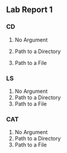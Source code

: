 ## Lab Report 1

### CD
1. No Argument<br>

2. Path to a Directory<br>
3. Path to a File<br>
### LS
1. No Argument<br>
2. Path to a Directory<br>
3. Path to a File<br>
### CAT
1. No Argument<br>
2. Path to a Directory<br>
3. Path to a File<br>
